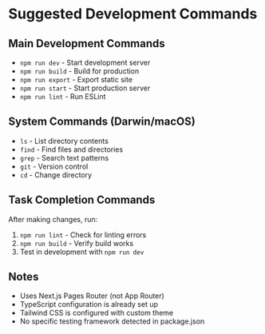 # Suggested Development Commands

## Main Development Commands
- `npm run dev` - Start development server
- `npm run build` - Build for production
- `npm run export` - Export static site
- `npm run start` - Start production server
- `npm run lint` - Run ESLint

## System Commands (Darwin/macOS)
- `ls` - List directory contents
- `find` - Find files and directories
- `grep` - Search text patterns
- `git` - Version control
- `cd` - Change directory

## Task Completion Commands
After making changes, run:
1. `npm run lint` - Check for linting errors
2. `npm run build` - Verify build works
3. Test in development with `npm run dev`

## Notes
- Uses Next.js Pages Router (not App Router)
- TypeScript configuration is already set up
- Tailwind CSS is configured with custom theme
- No specific testing framework detected in package.json